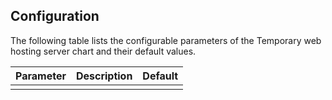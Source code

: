 ## Configuration

The following table lists the configurable parameters of the Temporary web hosting server chart and their default values.

| Parameter | Description | Default |
| --------- | ----------- | ------- |
|           |             |         |
